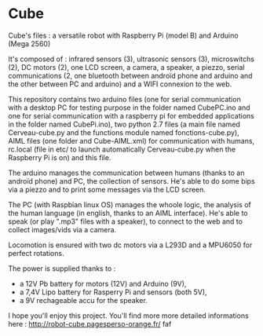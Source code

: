 # Cube
Cube's files : a versatile robot with Raspberry Pi (model B) and Arduino (Mega 2560)

It's composed of : infrared sensors (3), ultrasonic sensors (3), microswitchs (2), DC motors (2), one LCD screen, a camera, a speaker, a piezzo, serial communications (2, one bluetooth between androïd phone and arduino and the other between PC and arduino) and a WIFI connexion to the web.

This repository contains two arduino files (one for serial communication with a desktop PC for testing purpose in the folder named CubePC.ino and one for serial communication with a raspberry pi for embedded applications in the folder named CubePi.ino), two python 2.7 files (a main file named Cerveau-cube.py and the functions module named fonctions-cube.py), AIML files (one folder and Cube-AIML.xml) for communication with humans, rc.local (file in etc/ to launch automatically Cerveau-cube.py when the Raspberry Pi is on) and this file.

The arduino manages the communication between humans (thanks to an androïd phone) and PC, the collection of sensors. He's able to do some bips via a piezzo and to print some messages via the LCD screen.

The PC (with Raspbian linux OS) manages the whoole logic, the analysis of the human language (in english, thanks to an AIML interface). He's able to speak (or play ".mp3" files with a speaker), to connect to the web and to collect images/vids via a camera.

Locomotion is ensured with two dc motors via a L293D and a MPU6050 for perfect rotations.

The power is supplied thanks to :
- a 12V Pb battery for motors (12V) and Arduino (9V), 
- a 7,4V Lipo battery for Rasperry Pi and sensors (both 5V),
- a 9V rechageable accu for the speaker.

I hope you'll enjoy this project. You'll find more more detailed informations here : http://robot-cube.pagesperso-orange.fr/
faf
